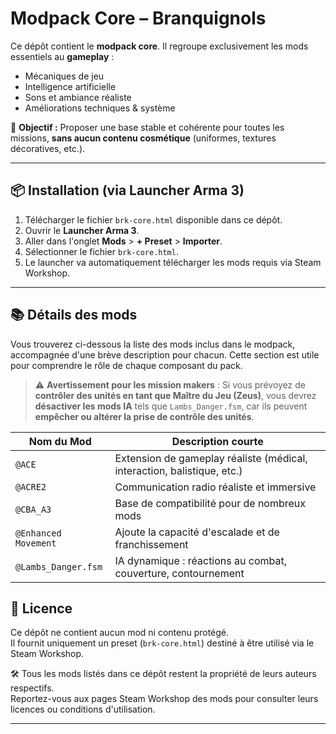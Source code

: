 # Modpack Core – Branquignols

Ce dépôt contient le **modpack core**.
Il regroupe exclusivement les mods essentiels au **gameplay** :

- Mécaniques de jeu
- Intelligence artificielle
- Sons et ambiance réaliste
- Améliorations techniques & système

🎯 **Objectif :** Proposer une base stable et cohérente pour toutes les missions, **sans aucun contenu cosmétique** (uniformes, textures décoratives, etc.).

---

## 📦 Installation (via Launcher Arma 3)

1. Télécharger le fichier `brk-core.html` disponible dans ce dépôt.
2. Ouvrir le **Launcher Arma 3**.
3. Aller dans l'onglet **Mods** > **+ Preset** > **Importer**.
4. Sélectionner le fichier `brk-core.html`.
5. Le launcher va automatiquement télécharger les mods requis via Steam Workshop.

---

## 📚 Détails des mods

Vous trouverez ci-dessous la liste des mods inclus dans le modpack, accompagnée d'une brève description pour chacun.
Cette section est utile pour comprendre le rôle de chaque composant du pack.

> ⚠️ **Avertissement pour les mission makers** :
> Si vous prévoyez de **contrôler des unités en tant que Maître du Jeu (Zeus)**, vous devrez **désactiver les mods IA** tels que `Lambs_Danger.fsm`, car ils peuvent **empêcher ou altérer la prise de contrôle des unités**.

| Nom du Mod                | Description courte |
|---------------------------|---------------------|
| `@ACE`                    | Extension de gameplay réaliste (médical, interaction, balistique, etc.) |
| `@ACRE2`                  | Communication radio réaliste et immersive |
| `@CBA_A3`                 | Base de compatibilité pour de nombreux mods |
| `@Enhanced Movement`      | Ajoute la capacité d'escalade et de franchissement |
| `@Lambs_Danger.fsm`       | IA dynamique : réactions au combat, couverture, contournement |


## 📜 Licence

Ce dépôt ne contient aucun mod ni contenu protégé.  
Il fournit uniquement un preset (`brk-core.html`) destiné à être utilisé via le Steam Workshop.

🛠️ Tous les mods listés dans ce dépôt restent la propriété de leurs auteurs respectifs.  
Reportez-vous aux pages Steam Workshop des mods pour consulter leurs licences ou conditions d'utilisation.

---

